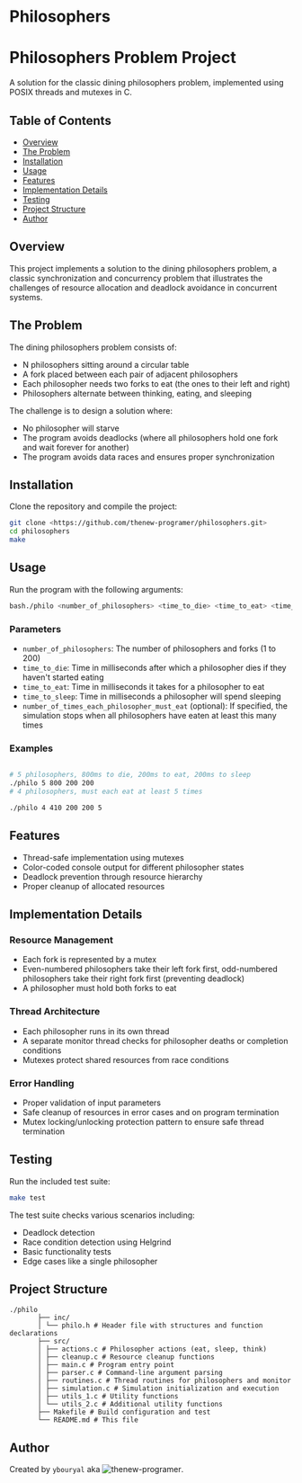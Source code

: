 # Philosophers

# Philosophers Problem Project

A solution for the classic dining philosophers problem, implemented using POSIX threads and mutexes in C.

## Table of Contents

- [Overview](#overview)
- [The Problem](#the-problem)
- [Installation](#installation)
- [Usage](#usage)
- [Features](#features)
- [Implementation Details](#implementation-details)
- [Testing](#testing)
- [Project Structure](#project-structure)
- [Author](#author)

## Overview

This project implements a solution to the dining philosophers problem, a classic synchronization and concurrency problem that illustrates the challenges of resource allocation and deadlock avoidance in concurrent systems.

## The Problem

The dining philosophers problem consists of:

- N philosophers sitting around a circular table
- A fork placed between each pair of adjacent philosophers
- Each philosopher needs two forks to eat (the ones to their left and right)
- Philosophers alternate between thinking, eating, and sleeping

The challenge is to design a solution where:

- No philosopher will starve
- The program avoids deadlocks (where all philosophers hold one fork and wait forever for another)
- The program avoids data races and ensures proper synchronization

## Installation

Clone the repository and compile the project:

```bash
git clone <https://github.com/thenew-programer/philosophers.git>
cd philosophers
make
```

## Usage

Run the program with the following arguments:

```bash
bash./philo <number_of_philosophers> <time_to_die> <time_to_eat> <time_to_sleep> [number_of_times_each_philosopher_must_eat]
```

### Parameters

- `number_of_philosophers`: The number of philosophers and forks (1 to 200)
- `time_to_die`: Time in milliseconds after which a philosopher dies if they haven't started eating
- `time_to_eat`: Time in milliseconds it takes for a philosopher to eat
- `time_to_sleep`: Time in milliseconds a philosopher will spend sleeping
- `number_of_times_each_philosopher_must_eat` (optional): If specified, the simulation stops when all philosophers have eaten at least this many times

### Examples

```bash

# 5 philosophers, 800ms to die, 200ms to eat, 200ms to sleep
./philo 5 800 200 200
# 4 philosophers, must each eat at least 5 times

./philo 4 410 200 200 5
```

## Features

- Thread-safe implementation using mutexes
- Color-coded console output for different philosopher states
- Deadlock prevention through resource hierarchy
- Proper cleanup of allocated resources

## Implementation Details

### Resource Management

- Each fork is represented by a mutex
- Even-numbered philosophers take their left fork first, odd-numbered philosophers take their right fork first (preventing deadlock)
- A philosopher must hold both forks to eat

### Thread Architecture

- Each philosopher runs in its own thread
- A separate monitor thread checks for philosopher deaths or completion conditions
- Mutexes protect shared resources from race conditions

### Error Handling

- Proper validation of input parameters
- Safe cleanup of resources in error cases and on program termination
- Mutex locking/unlocking protection pattern to ensure safe thread termination

## Testing

Run the included test suite:

```bash
make test
```

The test suite checks various scenarios including:

- Deadlock detection
- Race condition detection using Helgrind
- Basic functionality tests
- Edge cases like a single philosopher

## Project Structure

```
./philo
       ├── inc/
       │ └── philo.h # Header file with structures and function declarations
       ├── src/
       │ ├── actions.c # Philosopher actions (eat, sleep, think)
       │ ├── cleanup.c # Resource cleanup functions
       │ ├── main.c # Program entry point
       │ ├── parser.c # Command-line argument parsing
       │ ├── routines.c # Thread routines for philosophers and monitor
       │ ├── simulation.c # Simulation initialization and execution
       │ ├── utils_1.c # Utility functions
       │ └── utils_2.c # Additional utility functions
       ├── Makefile # Build configuration and test
       └── README.md # This file

```

## Author

Created by `ybouryal` aka ![thenew-programer](https://github.com/thenew-programer).
